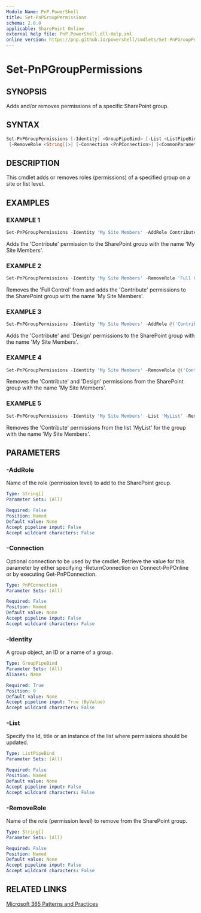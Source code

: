 ```yaml
---
Module Name: PnP.PowerShell
title: Set-PnPGroupPermissions
schema: 2.0.0
applicable: SharePoint Online
external help file: PnP.PowerShell.dll-Help.xml
online version: https://pnp.github.io/powershell/cmdlets/Set-PnPGroupPermissions.html
---
```

 
# Set-PnPGroupPermissions

## SYNOPSIS
Adds and/or removes permissions of a specific SharePoint group.

## SYNTAX

```powershell
Set-PnPGroupPermissions [-Identity] <GroupPipeBind> [-List <ListPipeBind>] [-AddRole <String[]>]
 [-RemoveRole <String[]>] [-Connection <PnPConnection>] [<CommonParameters>]
```

## DESCRIPTION
This cmdlet adds or removes roles (permissions) of a specified group on a site or list level.

## EXAMPLES

### EXAMPLE 1
```powershell
Set-PnPGroupPermissions -Identity 'My Site Members' -AddRole Contribute
```

Adds the 'Contribute' permission to the SharePoint group with the name 'My Site Members'.

### EXAMPLE 2
```powershell
Set-PnPGroupPermissions -Identity 'My Site Members' -RemoveRole 'Full Control' -AddRole 'Read'
```

Removes the 'Full Control' from and adds the 'Contribute' permissions to the SharePoint group with the name 'My Site Members'.

### EXAMPLE 3
```powershell
Set-PnPGroupPermissions -Identity 'My Site Members' -AddRole @('Contribute', 'Design')
```

Adds the 'Contribute' and 'Design' permissions to the SharePoint group with the name 'My Site Members'.

### EXAMPLE 4
```powershell
Set-PnPGroupPermissions -Identity 'My Site Members' -RemoveRole @('Contribute', 'Design')
```

Removes the 'Contribute' and 'Design' permissions from the SharePoint group with the name 'My Site Members'.

### EXAMPLE 5
```powershell
Set-PnPGroupPermissions -Identity 'My Site Members' -List 'MyList' -RemoveRole @('Contribute')
```

Removes the 'Contribute' permissions from the list 'MyList' for the group with the name 'My Site Members'.

## PARAMETERS

### -AddRole
Name of the role (permission level) to add to the SharePoint group.

```yaml
Type: String[]
Parameter Sets: (All)

Required: False
Position: Named
Default value: None
Accept pipeline input: False
Accept wildcard characters: False
```

### -Connection
Optional connection to be used by the cmdlet. Retrieve the value for this parameter by either specifying -ReturnConnection on Connect-PnPOnline or by executing Get-PnPConnection.

```yaml
Type: PnPConnection
Parameter Sets: (All)

Required: False
Position: Named
Default value: None
Accept pipeline input: False
Accept wildcard characters: False
```

### -Identity
A group object, an ID or a name of a group.

```yaml
Type: GroupPipeBind
Parameter Sets: (All)
Aliases: Name

Required: True
Position: 0
Default value: None
Accept pipeline input: True (ByValue)
Accept wildcard characters: False
```

### -List
Specify the Id, title or an instance of the list where permissions should be updated.

```yaml
Type: ListPipeBind
Parameter Sets: (All)

Required: False
Position: Named
Default value: None
Accept pipeline input: False
Accept wildcard characters: False
```

### -RemoveRole
Name of the role (permission level) to remove from the SharePoint group.

```yaml
Type: String[]
Parameter Sets: (All)

Required: False
Position: Named
Default value: None
Accept pipeline input: False
Accept wildcard characters: False
```



## RELATED LINKS

[Microsoft 365 Patterns and Practices](https://aka.ms/m365pnp)

